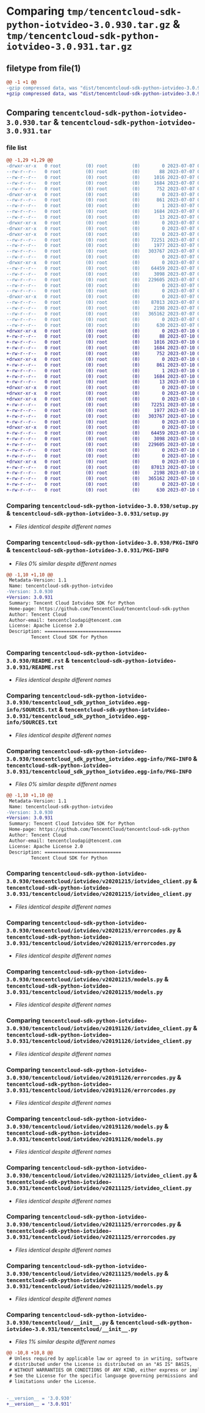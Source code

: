 # Comparing `tmp/tencentcloud-sdk-python-iotvideo-3.0.930.tar.gz` & `tmp/tencentcloud-sdk-python-iotvideo-3.0.931.tar.gz`

## filetype from file(1)

```diff
@@ -1 +1 @@
-gzip compressed data, was "dist/tencentcloud-sdk-python-iotvideo-3.0.930.tar", last modified: Fri Jul  7 00:26:22 2023, max compression
+gzip compressed data, was "dist/tencentcloud-sdk-python-iotvideo-3.0.931.tar", last modified: Mon Jul 10 00:42:51 2023, max compression
```

## Comparing `tencentcloud-sdk-python-iotvideo-3.0.930.tar` & `tencentcloud-sdk-python-iotvideo-3.0.931.tar`

### file list

```diff
@@ -1,29 +1,29 @@
-drwxr-xr-x   0 root         (0) root         (0)        0 2023-07-07 00:26:22.000000 tencentcloud-sdk-python-iotvideo-3.0.930/
--rw-r--r--   0 root         (0) root         (0)       88 2023-07-07 00:26:22.000000 tencentcloud-sdk-python-iotvideo-3.0.930/setup.cfg
--rw-r--r--   0 root         (0) root         (0)     1016 2023-07-07 00:26:22.000000 tencentcloud-sdk-python-iotvideo-3.0.930/setup.py
--rw-r--r--   0 root         (0) root         (0)     1684 2023-07-07 00:26:22.000000 tencentcloud-sdk-python-iotvideo-3.0.930/PKG-INFO
--rw-r--r--   0 root         (0) root         (0)      752 2023-07-07 00:26:22.000000 tencentcloud-sdk-python-iotvideo-3.0.930/README.rst
-drwxr-xr-x   0 root         (0) root         (0)        0 2023-07-07 00:26:22.000000 tencentcloud-sdk-python-iotvideo-3.0.930/tencentcloud_sdk_python_iotvideo.egg-info/
--rw-r--r--   0 root         (0) root         (0)      861 2023-07-07 00:26:22.000000 tencentcloud-sdk-python-iotvideo-3.0.930/tencentcloud_sdk_python_iotvideo.egg-info/SOURCES.txt
--rw-r--r--   0 root         (0) root         (0)        1 2023-07-07 00:26:22.000000 tencentcloud-sdk-python-iotvideo-3.0.930/tencentcloud_sdk_python_iotvideo.egg-info/dependency_links.txt
--rw-r--r--   0 root         (0) root         (0)     1684 2023-07-07 00:26:22.000000 tencentcloud-sdk-python-iotvideo-3.0.930/tencentcloud_sdk_python_iotvideo.egg-info/PKG-INFO
--rw-r--r--   0 root         (0) root         (0)       13 2023-07-07 00:26:22.000000 tencentcloud-sdk-python-iotvideo-3.0.930/tencentcloud_sdk_python_iotvideo.egg-info/top_level.txt
-drwxr-xr-x   0 root         (0) root         (0)        0 2023-07-07 00:26:22.000000 tencentcloud-sdk-python-iotvideo-3.0.930/tencentcloud/
-drwxr-xr-x   0 root         (0) root         (0)        0 2023-07-07 00:26:22.000000 tencentcloud-sdk-python-iotvideo-3.0.930/tencentcloud/iotvideo/
-drwxr-xr-x   0 root         (0) root         (0)        0 2023-07-07 00:26:22.000000 tencentcloud-sdk-python-iotvideo-3.0.930/tencentcloud/iotvideo/v20201215/
--rw-r--r--   0 root         (0) root         (0)    72251 2023-07-07 00:26:22.000000 tencentcloud-sdk-python-iotvideo-3.0.930/tencentcloud/iotvideo/v20201215/iotvideo_client.py
--rw-r--r--   0 root         (0) root         (0)     1977 2023-07-07 00:26:22.000000 tencentcloud-sdk-python-iotvideo-3.0.930/tencentcloud/iotvideo/v20201215/errorcodes.py
--rw-r--r--   0 root         (0) root         (0)   303767 2023-07-07 00:26:22.000000 tencentcloud-sdk-python-iotvideo-3.0.930/tencentcloud/iotvideo/v20201215/models.py
--rw-r--r--   0 root         (0) root         (0)        0 2023-07-07 00:26:22.000000 tencentcloud-sdk-python-iotvideo-3.0.930/tencentcloud/iotvideo/v20201215/__init__.py
-drwxr-xr-x   0 root         (0) root         (0)        0 2023-07-07 00:26:22.000000 tencentcloud-sdk-python-iotvideo-3.0.930/tencentcloud/iotvideo/v20191126/
--rw-r--r--   0 root         (0) root         (0)    64459 2023-07-07 00:26:22.000000 tencentcloud-sdk-python-iotvideo-3.0.930/tencentcloud/iotvideo/v20191126/iotvideo_client.py
--rw-r--r--   0 root         (0) root         (0)     3098 2023-07-07 00:26:22.000000 tencentcloud-sdk-python-iotvideo-3.0.930/tencentcloud/iotvideo/v20191126/errorcodes.py
--rw-r--r--   0 root         (0) root         (0)   229605 2023-07-07 00:26:22.000000 tencentcloud-sdk-python-iotvideo-3.0.930/tencentcloud/iotvideo/v20191126/models.py
--rw-r--r--   0 root         (0) root         (0)        0 2023-07-07 00:26:22.000000 tencentcloud-sdk-python-iotvideo-3.0.930/tencentcloud/iotvideo/v20191126/__init__.py
--rw-r--r--   0 root         (0) root         (0)        0 2023-07-07 00:26:22.000000 tencentcloud-sdk-python-iotvideo-3.0.930/tencentcloud/iotvideo/__init__.py
-drwxr-xr-x   0 root         (0) root         (0)        0 2023-07-07 00:26:22.000000 tencentcloud-sdk-python-iotvideo-3.0.930/tencentcloud/iotvideo/v20211125/
--rw-r--r--   0 root         (0) root         (0)    87013 2023-07-07 00:26:22.000000 tencentcloud-sdk-python-iotvideo-3.0.930/tencentcloud/iotvideo/v20211125/iotvideo_client.py
--rw-r--r--   0 root         (0) root         (0)     2198 2023-07-07 00:26:22.000000 tencentcloud-sdk-python-iotvideo-3.0.930/tencentcloud/iotvideo/v20211125/errorcodes.py
--rw-r--r--   0 root         (0) root         (0)   365162 2023-07-07 00:26:22.000000 tencentcloud-sdk-python-iotvideo-3.0.930/tencentcloud/iotvideo/v20211125/models.py
--rw-r--r--   0 root         (0) root         (0)        0 2023-07-07 00:26:22.000000 tencentcloud-sdk-python-iotvideo-3.0.930/tencentcloud/iotvideo/v20211125/__init__.py
--rw-r--r--   0 root         (0) root         (0)      630 2023-07-07 00:26:22.000000 tencentcloud-sdk-python-iotvideo-3.0.930/tencentcloud/__init__.py
+drwxr-xr-x   0 root         (0) root         (0)        0 2023-07-10 00:42:51.000000 tencentcloud-sdk-python-iotvideo-3.0.931/
+-rw-r--r--   0 root         (0) root         (0)       88 2023-07-10 00:42:51.000000 tencentcloud-sdk-python-iotvideo-3.0.931/setup.cfg
+-rw-r--r--   0 root         (0) root         (0)     1016 2023-07-10 00:42:51.000000 tencentcloud-sdk-python-iotvideo-3.0.931/setup.py
+-rw-r--r--   0 root         (0) root         (0)     1684 2023-07-10 00:42:51.000000 tencentcloud-sdk-python-iotvideo-3.0.931/PKG-INFO
+-rw-r--r--   0 root         (0) root         (0)      752 2023-07-10 00:42:51.000000 tencentcloud-sdk-python-iotvideo-3.0.931/README.rst
+drwxr-xr-x   0 root         (0) root         (0)        0 2023-07-10 00:42:51.000000 tencentcloud-sdk-python-iotvideo-3.0.931/tencentcloud_sdk_python_iotvideo.egg-info/
+-rw-r--r--   0 root         (0) root         (0)      861 2023-07-10 00:42:51.000000 tencentcloud-sdk-python-iotvideo-3.0.931/tencentcloud_sdk_python_iotvideo.egg-info/SOURCES.txt
+-rw-r--r--   0 root         (0) root         (0)        1 2023-07-10 00:42:51.000000 tencentcloud-sdk-python-iotvideo-3.0.931/tencentcloud_sdk_python_iotvideo.egg-info/dependency_links.txt
+-rw-r--r--   0 root         (0) root         (0)     1684 2023-07-10 00:42:51.000000 tencentcloud-sdk-python-iotvideo-3.0.931/tencentcloud_sdk_python_iotvideo.egg-info/PKG-INFO
+-rw-r--r--   0 root         (0) root         (0)       13 2023-07-10 00:42:51.000000 tencentcloud-sdk-python-iotvideo-3.0.931/tencentcloud_sdk_python_iotvideo.egg-info/top_level.txt
+drwxr-xr-x   0 root         (0) root         (0)        0 2023-07-10 00:42:51.000000 tencentcloud-sdk-python-iotvideo-3.0.931/tencentcloud/
+drwxr-xr-x   0 root         (0) root         (0)        0 2023-07-10 00:42:51.000000 tencentcloud-sdk-python-iotvideo-3.0.931/tencentcloud/iotvideo/
+drwxr-xr-x   0 root         (0) root         (0)        0 2023-07-10 00:42:51.000000 tencentcloud-sdk-python-iotvideo-3.0.931/tencentcloud/iotvideo/v20201215/
+-rw-r--r--   0 root         (0) root         (0)    72251 2023-07-10 00:42:51.000000 tencentcloud-sdk-python-iotvideo-3.0.931/tencentcloud/iotvideo/v20201215/iotvideo_client.py
+-rw-r--r--   0 root         (0) root         (0)     1977 2023-07-10 00:42:51.000000 tencentcloud-sdk-python-iotvideo-3.0.931/tencentcloud/iotvideo/v20201215/errorcodes.py
+-rw-r--r--   0 root         (0) root         (0)   303767 2023-07-10 00:42:51.000000 tencentcloud-sdk-python-iotvideo-3.0.931/tencentcloud/iotvideo/v20201215/models.py
+-rw-r--r--   0 root         (0) root         (0)        0 2023-07-10 00:42:51.000000 tencentcloud-sdk-python-iotvideo-3.0.931/tencentcloud/iotvideo/v20201215/__init__.py
+drwxr-xr-x   0 root         (0) root         (0)        0 2023-07-10 00:42:51.000000 tencentcloud-sdk-python-iotvideo-3.0.931/tencentcloud/iotvideo/v20191126/
+-rw-r--r--   0 root         (0) root         (0)    64459 2023-07-10 00:42:51.000000 tencentcloud-sdk-python-iotvideo-3.0.931/tencentcloud/iotvideo/v20191126/iotvideo_client.py
+-rw-r--r--   0 root         (0) root         (0)     3098 2023-07-10 00:42:51.000000 tencentcloud-sdk-python-iotvideo-3.0.931/tencentcloud/iotvideo/v20191126/errorcodes.py
+-rw-r--r--   0 root         (0) root         (0)   229605 2023-07-10 00:42:51.000000 tencentcloud-sdk-python-iotvideo-3.0.931/tencentcloud/iotvideo/v20191126/models.py
+-rw-r--r--   0 root         (0) root         (0)        0 2023-07-10 00:42:51.000000 tencentcloud-sdk-python-iotvideo-3.0.931/tencentcloud/iotvideo/v20191126/__init__.py
+-rw-r--r--   0 root         (0) root         (0)        0 2023-07-10 00:42:51.000000 tencentcloud-sdk-python-iotvideo-3.0.931/tencentcloud/iotvideo/__init__.py
+drwxr-xr-x   0 root         (0) root         (0)        0 2023-07-10 00:42:51.000000 tencentcloud-sdk-python-iotvideo-3.0.931/tencentcloud/iotvideo/v20211125/
+-rw-r--r--   0 root         (0) root         (0)    87013 2023-07-10 00:42:51.000000 tencentcloud-sdk-python-iotvideo-3.0.931/tencentcloud/iotvideo/v20211125/iotvideo_client.py
+-rw-r--r--   0 root         (0) root         (0)     2198 2023-07-10 00:42:51.000000 tencentcloud-sdk-python-iotvideo-3.0.931/tencentcloud/iotvideo/v20211125/errorcodes.py
+-rw-r--r--   0 root         (0) root         (0)   365162 2023-07-10 00:42:51.000000 tencentcloud-sdk-python-iotvideo-3.0.931/tencentcloud/iotvideo/v20211125/models.py
+-rw-r--r--   0 root         (0) root         (0)        0 2023-07-10 00:42:51.000000 tencentcloud-sdk-python-iotvideo-3.0.931/tencentcloud/iotvideo/v20211125/__init__.py
+-rw-r--r--   0 root         (0) root         (0)      630 2023-07-10 00:42:51.000000 tencentcloud-sdk-python-iotvideo-3.0.931/tencentcloud/__init__.py
```

### Comparing `tencentcloud-sdk-python-iotvideo-3.0.930/setup.py` & `tencentcloud-sdk-python-iotvideo-3.0.931/setup.py`

 * *Files identical despite different names*

### Comparing `tencentcloud-sdk-python-iotvideo-3.0.930/PKG-INFO` & `tencentcloud-sdk-python-iotvideo-3.0.931/PKG-INFO`

 * *Files 0% similar despite different names*

```diff
@@ -1,10 +1,10 @@
 Metadata-Version: 1.1
 Name: tencentcloud-sdk-python-iotvideo
-Version: 3.0.930
+Version: 3.0.931
 Summary: Tencent Cloud Iotvideo SDK for Python
 Home-page: https://github.com/TencentCloud/tencentcloud-sdk-python
 Author: Tencent Cloud
 Author-email: tencentcloudapi@tencent.com
 License: Apache License 2.0
 Description: ============================
         Tencent Cloud SDK for Python
```

### Comparing `tencentcloud-sdk-python-iotvideo-3.0.930/README.rst` & `tencentcloud-sdk-python-iotvideo-3.0.931/README.rst`

 * *Files identical despite different names*

### Comparing `tencentcloud-sdk-python-iotvideo-3.0.930/tencentcloud_sdk_python_iotvideo.egg-info/SOURCES.txt` & `tencentcloud-sdk-python-iotvideo-3.0.931/tencentcloud_sdk_python_iotvideo.egg-info/SOURCES.txt`

 * *Files identical despite different names*

### Comparing `tencentcloud-sdk-python-iotvideo-3.0.930/tencentcloud_sdk_python_iotvideo.egg-info/PKG-INFO` & `tencentcloud-sdk-python-iotvideo-3.0.931/tencentcloud_sdk_python_iotvideo.egg-info/PKG-INFO`

 * *Files 0% similar despite different names*

```diff
@@ -1,10 +1,10 @@
 Metadata-Version: 1.1
 Name: tencentcloud-sdk-python-iotvideo
-Version: 3.0.930
+Version: 3.0.931
 Summary: Tencent Cloud Iotvideo SDK for Python
 Home-page: https://github.com/TencentCloud/tencentcloud-sdk-python
 Author: Tencent Cloud
 Author-email: tencentcloudapi@tencent.com
 License: Apache License 2.0
 Description: ============================
         Tencent Cloud SDK for Python
```

### Comparing `tencentcloud-sdk-python-iotvideo-3.0.930/tencentcloud/iotvideo/v20201215/iotvideo_client.py` & `tencentcloud-sdk-python-iotvideo-3.0.931/tencentcloud/iotvideo/v20201215/iotvideo_client.py`

 * *Files identical despite different names*

### Comparing `tencentcloud-sdk-python-iotvideo-3.0.930/tencentcloud/iotvideo/v20201215/errorcodes.py` & `tencentcloud-sdk-python-iotvideo-3.0.931/tencentcloud/iotvideo/v20201215/errorcodes.py`

 * *Files identical despite different names*

### Comparing `tencentcloud-sdk-python-iotvideo-3.0.930/tencentcloud/iotvideo/v20201215/models.py` & `tencentcloud-sdk-python-iotvideo-3.0.931/tencentcloud/iotvideo/v20201215/models.py`

 * *Files identical despite different names*

### Comparing `tencentcloud-sdk-python-iotvideo-3.0.930/tencentcloud/iotvideo/v20191126/iotvideo_client.py` & `tencentcloud-sdk-python-iotvideo-3.0.931/tencentcloud/iotvideo/v20191126/iotvideo_client.py`

 * *Files identical despite different names*

### Comparing `tencentcloud-sdk-python-iotvideo-3.0.930/tencentcloud/iotvideo/v20191126/errorcodes.py` & `tencentcloud-sdk-python-iotvideo-3.0.931/tencentcloud/iotvideo/v20191126/errorcodes.py`

 * *Files identical despite different names*

### Comparing `tencentcloud-sdk-python-iotvideo-3.0.930/tencentcloud/iotvideo/v20191126/models.py` & `tencentcloud-sdk-python-iotvideo-3.0.931/tencentcloud/iotvideo/v20191126/models.py`

 * *Files identical despite different names*

### Comparing `tencentcloud-sdk-python-iotvideo-3.0.930/tencentcloud/iotvideo/v20211125/iotvideo_client.py` & `tencentcloud-sdk-python-iotvideo-3.0.931/tencentcloud/iotvideo/v20211125/iotvideo_client.py`

 * *Files identical despite different names*

### Comparing `tencentcloud-sdk-python-iotvideo-3.0.930/tencentcloud/iotvideo/v20211125/errorcodes.py` & `tencentcloud-sdk-python-iotvideo-3.0.931/tencentcloud/iotvideo/v20211125/errorcodes.py`

 * *Files identical despite different names*

### Comparing `tencentcloud-sdk-python-iotvideo-3.0.930/tencentcloud/iotvideo/v20211125/models.py` & `tencentcloud-sdk-python-iotvideo-3.0.931/tencentcloud/iotvideo/v20211125/models.py`

 * *Files identical despite different names*

### Comparing `tencentcloud-sdk-python-iotvideo-3.0.930/tencentcloud/__init__.py` & `tencentcloud-sdk-python-iotvideo-3.0.931/tencentcloud/__init__.py`

 * *Files 1% similar despite different names*

```diff
@@ -10,8 +10,8 @@
 # Unless required by applicable law or agreed to in writing, software
 # distributed under the License is distributed on an "AS IS" BASIS,
 # WITHOUT WARRANTIES OR CONDITIONS OF ANY KIND, either express or implied.
 # See the License for the specific language governing permissions and
 # limitations under the License.
 
 
-__version__ = '3.0.930'
+__version__ = '3.0.931'
```

